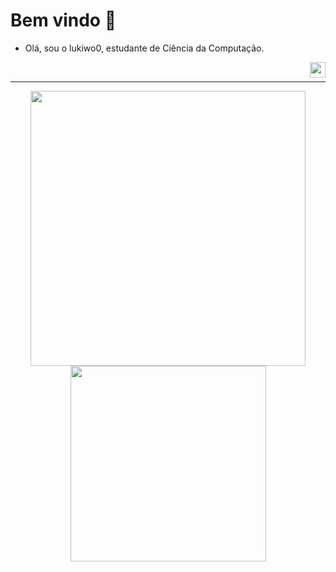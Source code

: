 # Bem vindo 👋

- Olá, sou o lukiwo0, estudante de Ciência da Computação.
  
&nbsp;
<a href="#">
  <img align="right" src="https://komarev.com/ghpvc/?username=Lukiwo0&style=flat-square" height="25" />
</a>

---
<div align="center">
    <img src="https://github-readme-stats.vercel.app/api?username=Lukiwo0&show_icons=true&include_all_commits=true&line_height=20&hide_border=true&theme=graywhite" width="440"/>
    <img src="https://github-readme-stats.vercel.app/api/top-langs/?username=13dev&layout=compact&theme=graywhite&hide_border=true" width="313" />
</div>
